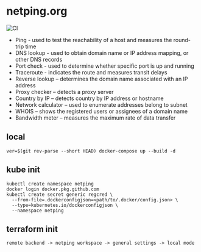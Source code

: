 # netping.org

![CI](https://github.com/malferov/netping/workflows/CI/badge.svg)

- Ping - used to test the reachability of a host and measures the round-trip time
- DNS lookup - used to obtain domain name or IP address mapping, or other DNS records
- Port check - used to determine whether specific port is up and running
- Traceroute - indicates the route and measures transit delays
- Reverse lookup – determines the domain name associated with an IP address
- Proxy checker – detects a proxy server
- Country by IP – detects country by IP address or hostname
- Network calculator – used to enumerate addresses belong to subnet
- WHOIS – shows the registered users or assignees of a domain name
- Bandwidth meter – measures the maximum rate of data transfer

## local
```
ver=$(git rev-parse --short HEAD) docker-compose up --build -d
```
## kube init
```
kubectl create namespace netping
docker login docker.pkg.github.com
kubectl create secret generic regcred \
  --from-file=.dockerconfigjson=<path/to/.docker/config.json> \
  --type=kubernetes.io/dockerconfigjson \
  --namespace netping
```
## terraform init
```
remote backend -> netping workspace -> general settings -> local mode
```
